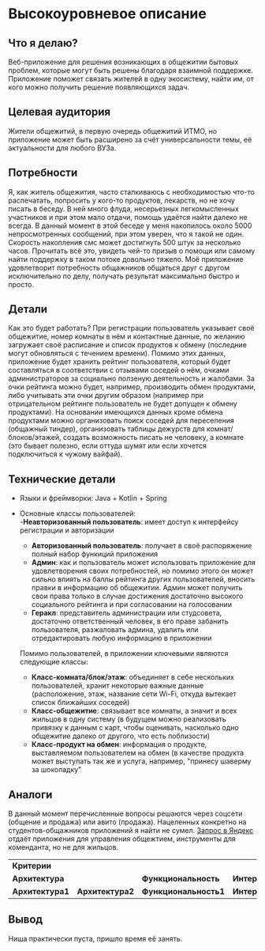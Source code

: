 # Высокоуровневое описание
## Что я делаю?
Веб-приложение для решения возникающих в общежитии бытовых проблем, которые могут быть решены благодаря взаимной поддержке. Приложение поможет связать жителей в одну экосистему, найти им, от кого можно получить решение появляющихся задач.
## Целевая аудитория
Жители общежитий, в первую очередь общежитий ИТМО, но приложение может быть расширено за счёт универсальности темы, её актуальности для любого ВУЗа.
## Потребности
Я, как житель общежития, часто сталкиваюсь с необходимостью что-то распечатать, попросить у кого-то продуктов, лекарств, но не хочу писать в беседу. В ней много флуда, несерьезных легкомысленных участников и при этом мало отдачи, помощь удаётся найти далеко не всегда. В данный момент в этой беседе у меня накопилось около 5000 непросмотренных сообщений, при этом уверен, что я такой не один. Скорость накопления смс может достигнуть 500 штук за несколько часов. Прочитать всё это, увидеть чей-то призыв о помощи или самому найти поддержку в таком потоке довольно тяжело. Моё приложение удовлетворит потребность общажников общаться друг с другом исключительно по делу, получать результат максимально быстро и просто.
## Детали
Как это будет работать? При регистрации пользователь указывает своё общежитие, номер комнаты в нём и контактные данные, по желанию загружает своё расписание и список продуктов к обмену (последние могут обновляться с течением времени). Помимо этих данных, приложение будет хранить рейтинг пользователя, который будет составляться в соответствии с отзывами соседей о нём, очками администраторов за социально ползеную деятельность и жалобами. За очки рейтинга можно будет, например, производить обмен продуктами, либо учитывать эти очки другим образом (например при отрицательном рейтинге пользователь не будет допущен к обмену продуктами). На основании имеющихся данных кроме обмена продуктами можно организовать поиск соседей для переселения (общажный тиндер), организовать таблицы дежурств для комнат/блоков/этажей, создать возможность писать не человеку, а комнате (это бывает полезно, если оттуда шумят или если хочется подключиться к чужому вайфай).
## Технические детали  
+ Языки и фреймворки: Java + Kotlin + Spring  
+ Основные классы пользователей:  
    -__Неавторизованный пользователь__: имеет доступ к интерфейсу регистрации и авторизации  
    - __Авторизованный пользователь__: получает в своё распоряжение полный набор функиций приложения
    - __Админ__: как и пользователь может использовать приложение для удовлетворения своих потребностей, но помимо этого он может сильно влиять на баллы рейтинга других пользователей, вносить правки в информацию об общежитии. Админ может получить свои права только в случае достижения достаточно высокого социального рейтинга и при согласовании на голосовании
    - __Геракл__: представитель администрации или студсовета, достаточно ответственный человек, в его праве забанить пользователя, разжаловать админа, удалить или отредактировать любую информацию в приложении  
    
    Помимо пользователей, в приложении ключевыми являются следующие классы:  
    - __Класс-комната/блок/этаж__: объединяет в себе нескольких пользователей, хранит некоторые важные данные (расположение, этаж, название сети Wi-Fi, откуда вытекает список ближайших соседей)
    - __Класс-общежитие__: связывает все комнаты, а значит и всех жильцов в одну систему (в будущем можно реализовать привязку к данным с карт, чтобы оценивать, насколько одно общежитие далеко от другого, что есть поблизости)
    - __Класс-продукт на обмен__: информация о продукте, выставляемом пользователем на обмен (в качестве продукта может выступать так же и услуга, например, "принесу шаверму за шоколадку"
## Аналоги
В данный момент перечисленные вопросы решаются через соцсети (общение и продажа) или авито (продажа). Нацеленных конкретно на студентов-общажников приложений я найти не сумел. [Запрос в Яндекс](https://yandex.ru/search/?text=приложение+для+общежития&clid=2271258&win=453&&lr=2) отдаёт приложения для управления общежтием, инструменты для коменданта, но не для жильцов.

<table>
    <tr>
        <td colspan="4"><b>Критерии</b></td>
        <td rowspan="3"><b>Продукт</b></td>
    </tr>
    <tr>
        <td colspan="2"><b>Архитектура</b></td>
        <td><b>Функциональность</b></td>
        <td><b>Интерфейс</b></td>
    </tr>
    <tr>
        <td><b>Архитектура1</b></td>
        <td><b>Архитектура2</b></td>
        <td><b>Функциональность1</b></td>
        <td><b>Интерфейс1</b></td>
    </tr>
</table>

## Вывод
Ниша практически пуста, пришло время её занять.
